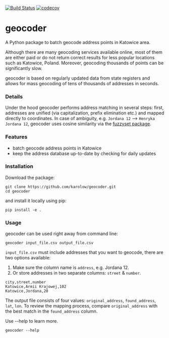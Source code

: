 [![Build Status](https://travis-ci.com/karolow/geocoder.svg?branch=main)](https://travis-ci.com/karolow/geocoder)
[![codecov](https://codecov.io/gh/karolow/geocoder/branch/main/graph/badge.svg?token=L7hjNvXOcg)](https://codecov.io/gh/karolow/geocoder)

# geocoder

A Python package to batch geocode address points in Katowice area.

Although there are many geocoding services available online, most of them are either paid or do not return correct results for less popular locations such as Katowice, Poland. Moreover, geocoding thousands of points can be significantly slow.

geocoder is based on regularly updated data from state registers and allows for mass geocoding of tens of thousands of addresses in seconds.

### Details

Under the hood geocoder performs address matching in several steps: first, addresses are unified (via capitalization, prefix elimination etc.) and mapped directly to coordinates. In case of ambiguity, e.g. `Jordana 12` --> `Henryka Jordana 12`, geocoder uses cosine similarity via the [fuzzyset package](https://github.com/axiak/fuzzyset).

### Features

* batch geocode address points in Katowice
* keep the address database up-to-date by checking for daily updates

### Installation

Download the package:

```shell
git clone https://github.com/karolow/geocoder.git
cd geocoder
```

and install it locally using pip:

```
pip install -e .
```

### Usage

geocoder can be used right away from command line:

```shell
geocoder input_file.csv output_file.csv
```

`input_file.csv` must include addresses that you want to geocode, there are two options available:
1. Make sure the column name is `address`, e.g. Jordana 12.
2. Or store addresses in two separate columns: `street` & `number`.

```csv
city,street,number
Katowice,Armii Krajowej,102
Katowice,Jordana,20
```

The output file consists of four values: `original_address`, `found_address`, `lat`, `lon`. To review the mapping process, compare `original_address` with the best match in the `found_address` column.

Use --help to learn more.

```shell
geocoder --help
```
